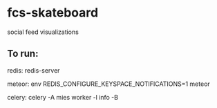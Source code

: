 fcs-skateboard
==============

social feed visualizations

To run:
-------

redis: redis-server

meteor: env REDIS_CONFIGURE_KEYSPACE_NOTIFICATIONS=1 meteor

celery: celery -A mies worker -l info -B

